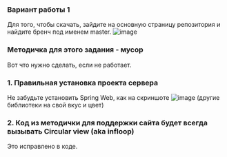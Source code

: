 ### Вариант работы 1
Для того, чтобы скачать, зайдите на основную страницу репозитория и найдите бренч под именем master.
![image](https://github.com/user-attachments/assets/9da7d5cd-16d3-4781-90bc-5e83ec63666c)

### Методичка для этого задания - мусор
Вот что нужно сделать, если не работает.
### 1. Правильная установка проекта сервера
Не забудьте установить Spring Web, как на скриншоте
![image](https://github.com/user-attachments/assets/3cf44644-76ee-4abe-81f3-aa375784c64f)
(другие библиотеки на свой вкус и цвет)
### 2. Код из методички для поддержки сайта будет всегда вызывать Circular view (aka infloop)
Это исправлено в коде.
